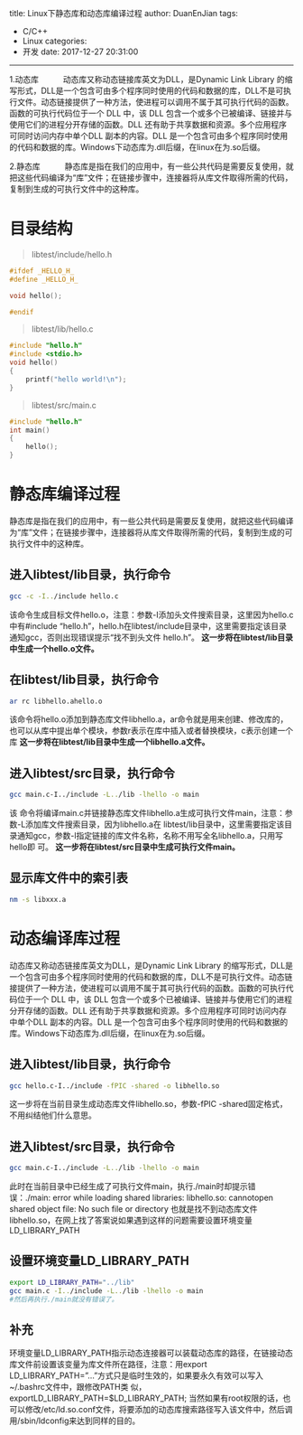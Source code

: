 title: Linux下静态库和动态库编译过程
author: DuanEnJian
tags:
  - C/C++
  - Linux
categories:
  - 开发
date: 2017-12-27 20:31:00
---
1.动态库
&nbsp;&nbsp;&nbsp;&nbsp;&nbsp;&nbsp;&nbsp;&nbsp;&nbsp;&nbsp;动态库又称动态链接库英文为DLL，是Dynamic Link Library 的缩写形式，DLL是一个包含可由多个程序同时使用的代码和数据的库，DLL不是可执行文件。动态链接提供了一种方法，使进程可以调用不属于其可执行代码的函数。函数的可执行代码位于一个 DLL 中，该 DLL 包含一个或多个已被编译、链接并与使用它们的进程分开存储的函数。DLL 还有助于共享数据和资源。多个应用程序可同时访问内存中单个DLL 副本的内容。DLL 是一个包含可由多个程序同时使用的代码和数据的库。Windows下动态库为.dll后缀，在linux在为.so后缀。

2.静态库
&nbsp;&nbsp;&nbsp;&nbsp;&nbsp;&nbsp;&nbsp;&nbsp;&nbsp;&nbsp;静态库是指在我们的应用中，有一些公共代码是需要反复使用，就把这些代码编译为“库”文件；在链接步骤中，连接器将从库文件取得所需的代码，复制到生成的可执行文件中的这种库。
    
# 目录结构    
>libtest/include/hello.h

```c
#ifdef _HELLO_H_
#define _HELLO_H_

void hello();

#endif
```
>libtest/lib/hello.c

```c
#include "hello.h"
#include <stdio.h>
void hello()
{
	printf("hello world!\n");
}
```
>libtest/src/main.c

```c
#include "hello.h"
int main()
{
	hello();
}
```
# 静态库编译过程
静态库是指在我们的应用中，有一些公共代码是需要反复使用，就把这些代码编译为“库”文件；在链接步骤中，连接器将从库文件取得所需的代码，复制到生成的可执行文件中的这种库。
## 进入libtest/lib目录，执行命令
```bash
gcc -c -I../include hello.c
```
该命令生成目标文件hello.o，注意：参数-I添加头文件搜索目录，这里因为hello.c中有#include “hello.h”，hello.h在libtest/include目录中，这里需要指定该目录通知gcc，否则出现错误提示“找不到头文件 hello.h”。
**这一步将在libtest/lib目录中生成一个hello.o文件。**
## 在libtest/lib目录，执行命令
```bash
ar rc libhello.ahello.o
```
该命令将hello.o添加到静态库文件libhello.a，ar命令就是用来创建、修改库的，也可以从库中提出单个模块，参数r表示在库中插入或者替换模块，c表示创建一个库
**这一步将在libtest/lib目录中生成一个libhello.a文件。**
## 进入libtest/src目录，执行命令
```bash
gcc main.c-I../include -L../lib -lhello -o main
```
该 命令将编译main.c并链接静态库文件libhello.a生成可执行文件main，注意：参数-L添加库文件搜索目录，因为libhello.a在 libtest/lib目录中，这里需要指定该目录通知gcc，参数-l指定链接的库文件名称，名称不用写全名libhello.a，只用写hello即 可。
**这一步将在libtest/src目录中生成可执行文件main。**
## 显示库文件中的索引表
```bash
nm -s libxxx.a
```
# 动态编译库过程
动态库又称动态链接库英文为DLL，是Dynamic Link Library 的缩写形式，DLL是一个包含可由多个程序同时使用的代码和数据的库，DLL不是可执行文件。动态链接提供了一种方法，使进程可以调用不属于其可执行代码的函数。函数的可执行代码位于一个 DLL 中，该 DLL 包含一个或多个已被编译、链接并与使用它们的进程分开存储的函数。DLL 还有助于共享数据和资源。多个应用程序可同时访问内存中单个DLL 副本的内容。DLL 是一个包含可由多个程序同时使用的代码和数据的库。Windows下动态库为.dll后缀，在linux在为.so后缀。

## 进入libtest/lib目录，执行命令
```bash
gcc hello.c-I../include -fPIC -shared -o libhello.so
```
这一步将在当前目录生成动态库文件libhello.so，参数-fPIC -shared固定格式，不用纠结他们什么意思。
## 进入libtest/src目录，执行命令
```bash
gcc main.c-I../include -L../lib -lhello -o main
```
此时在当前目录中已经生成了可执行文件main，执行./main时却提示错误：./main: error while loading shared libraries: libhello.so: cannotopen shared object file: No such file or directory
也就是找不到动态库文件libhello.so，在网上找了答案说如果遇到这样的问题需要设置环境变量LD_LIBRARY_PATH
## 设置环境变量LD_LIBRARY_PATH
```bash
export LD_LIBRARY_PATH="../lib"
gcc main.c -I../include -L../lib -lhello -o main
#然后再执行./main就没有错误了。
```
## 补充
环境变量LD_LIBRARY_PATH指示动态连接器可以装载动态库的路径，在链接动态库文件前设置该变量为库文件所在路径，注意：用export LD_LIBRARY_PATH=”…”方式只是临时生效的，如果要永久有效可以写入~/.bashrc文件中，跟修改PATH类 似，exportLD_LIBRARY_PATH=$LD_LIBRARY_PATH;
当然如果有root权限的话，也可以修改/etc/ld.so.conf文件，将要添加的动态库搜索路径写入该文件中，然后调用/sbin/ldconfig来达到同样的目的。
